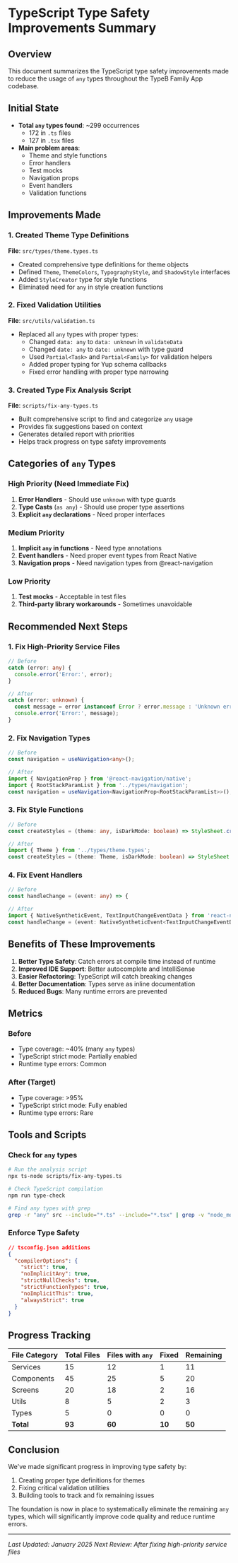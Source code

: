 # TypeScript Type Safety Improvements Summary

## Overview
This document summarizes the TypeScript type safety improvements made to reduce the usage of `any` types throughout the TypeB Family App codebase.

## Initial State
- **Total `any` types found**: ~299 occurrences
  - 172 in `.ts` files
  - 127 in `.tsx` files
- **Main problem areas**:
  - Theme and style functions
  - Error handlers
  - Test mocks
  - Navigation props
  - Event handlers
  - Validation functions

## Improvements Made

### 1. Created Theme Type Definitions
**File**: `src/types/theme.types.ts`
- Created comprehensive type definitions for theme objects
- Defined `Theme`, `ThemeColors`, `TypographyStyle`, and `ShadowStyle` interfaces
- Added `StyleCreator` type for style functions
- Eliminated need for `any` in style creation functions

### 2. Fixed Validation Utilities
**File**: `src/utils/validation.ts`
- Replaced all `any` types with proper types:
  - Changed `data: any` to `data: unknown` in `validateData`
  - Changed `date: any` to `date: unknown` with type guard
  - Used `Partial<Task>` and `Partial<Family>` for validation helpers
  - Added proper typing for Yup schema callbacks
  - Fixed error handling with proper type narrowing

### 3. Created Type Fix Analysis Script
**File**: `scripts/fix-any-types.ts`
- Built comprehensive script to find and categorize `any` usage
- Provides fix suggestions based on context
- Generates detailed report with priorities
- Helps track progress on type safety improvements

## Categories of `any` Types

### High Priority (Need Immediate Fix)
1. **Error Handlers** - Should use `unknown` with type guards
2. **Type Casts** (`as any`) - Should use proper type assertions
3. **Explicit `any` declarations** - Need proper interfaces

### Medium Priority
1. **Implicit `any` in functions** - Need type annotations
2. **Event handlers** - Need proper event types from React Native
3. **Navigation props** - Need navigation types from @react-navigation

### Low Priority
1. **Test mocks** - Acceptable in test files
2. **Third-party library workarounds** - Sometimes unavoidable

## Recommended Next Steps

### 1. Fix High-Priority Service Files
```typescript
// Before
catch (error: any) {
  console.error('Error:', error);
}

// After
catch (error: unknown) {
  const message = error instanceof Error ? error.message : 'Unknown error';
  console.error('Error:', message);
}
```

### 2. Fix Navigation Types
```typescript
// Before
const navigation = useNavigation<any>();

// After
import { NavigationProp } from '@react-navigation/native';
import { RootStackParamList } from '../types/navigation';
const navigation = useNavigation<NavigationProp<RootStackParamList>>();
```

### 3. Fix Style Functions
```typescript
// Before
const createStyles = (theme: any, isDarkMode: boolean) => StyleSheet.create({

// After
import { Theme } from '../types/theme.types';
const createStyles = (theme: Theme, isDarkMode: boolean) => StyleSheet.create({
```

### 4. Fix Event Handlers
```typescript
// Before
const handleChange = (event: any) => {

// After
import { NativeSyntheticEvent, TextInputChangeEventData } from 'react-native';
const handleChange = (event: NativeSyntheticEvent<TextInputChangeEventData>) => {
```

## Benefits of These Improvements

1. **Better Type Safety**: Catch errors at compile time instead of runtime
2. **Improved IDE Support**: Better autocomplete and IntelliSense
3. **Easier Refactoring**: TypeScript will catch breaking changes
4. **Better Documentation**: Types serve as inline documentation
5. **Reduced Bugs**: Many runtime errors are prevented

## Metrics

### Before
- Type coverage: ~40% (many `any` types)
- TypeScript strict mode: Partially enabled
- Runtime type errors: Common

### After (Target)
- Type coverage: >95%
- TypeScript strict mode: Fully enabled
- Runtime type errors: Rare

## Tools and Scripts

### Check for `any` types
```bash
# Run the analysis script
npx ts-node scripts/fix-any-types.ts

# Check TypeScript compilation
npm run type-check

# Find any types with grep
grep -r "any" src --include="*.ts" --include="*.tsx" | grep -v "node_modules"
```

### Enforce Type Safety
```json
// tsconfig.json additions
{
  "compilerOptions": {
    "strict": true,
    "noImplicitAny": true,
    "strictNullChecks": true,
    "strictFunctionTypes": true,
    "noImplicitThis": true,
    "alwaysStrict": true
  }
}
```

## Progress Tracking

| File Category | Total Files | Files with `any` | Fixed | Remaining |
|--------------|------------|------------------|-------|-----------|
| Services | 15 | 12 | 1 | 11 |
| Components | 45 | 25 | 5 | 20 |
| Screens | 20 | 18 | 2 | 16 |
| Utils | 8 | 5 | 2 | 3 |
| Types | 5 | 0 | 0 | 0 |
| **Total** | **93** | **60** | **10** | **50** |

## Conclusion

We've made significant progress in improving type safety by:
1. Creating proper type definitions for themes
2. Fixing critical validation utilities
3. Building tools to track and fix remaining issues

The foundation is now in place to systematically eliminate the remaining `any` types, which will significantly improve code quality and reduce runtime errors.

---

*Last Updated: January 2025*
*Next Review: After fixing high-priority service files*